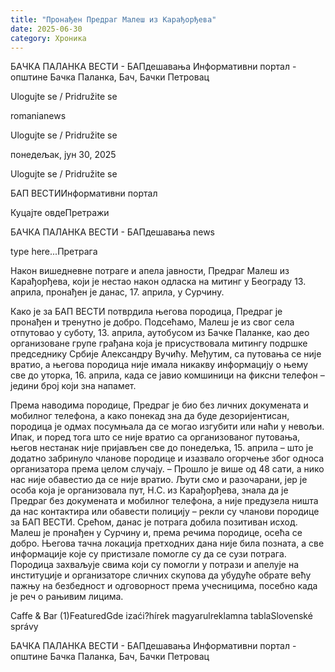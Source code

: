 ```yaml
---
title: "Пронађен Предраг Малеш из Карађорђева"
date: 2025-06-30
category: Хроника
---
```


БАЧКА ПАЛАНКА ВЕСТИ - БАПдешавања Информативни портал - општине Бачка Паланка, Бач, Бачки Петровац

Ulogujte se / Pridružite se

romanianews

Ulogujte se / Pridružite se

понедељак, јун 30, 2025

Ulogujte se / Pridružite se

БАП ВЕСТИИнформативни портал

Куцајте овдеПретражи

БАЧКА ПАЛАНКА ВЕСТИ - БАПдешавања news

type here...Претрага

Након вишедневне потраге и апела јавности, Предраг Малеш из Карађорђева, који је нестао након одласка на митинг у Београду 13. априла, пронађен је данас, 17. априла, у Сурчину.

Како је за БАП ВЕСТИ потврдила његова породица, Предраг је пронађен и тренутно је добро.
Подсећамо, Малеш је из свог села отпутовао у суботу, 13. априла, аутобусом из Бачке Паланке, као део организоване групе грађана која је присуствовала митингу подршке председнику Србије Александру Вучићу. Међутим, са путовања се није вратио, а његова породица није имала никакву информацију о њему све до уторка, 16. априла, када се јавио комшиници на фиксни телефон – једини број који зна напамет.


Према наводима породице, Предраг је био без личних докумената и мобилног телефона, а како понекад зна да буде дезоријентисан, породица је одмах посумњала да се могао изгубити или наћи у невољи. Ипак, и поред тога што се није вратио са организованог путовања, његов нестанак није пријављен све до понедељка, 15. априла – што је додатно забринуло чланове породице и изазвало огорчење због односа организатора према целом случају.
– Прошло је више од 48 сати, а нико нас није обавестио да се није вратио. Љути смо и разочарани, јер је особа која је организовала пут, Н.С. из Карађорђева, знала да је Предраг без докумената и мобилног телефона, а није предузела ништа да нас контактира или обавести полицију – рекли су чланови породице за БАП ВЕСТИ.
Срећом, данас је потрага добила позитиван исход. Малеш је пронађен у Сурчину и, према речима породице, осећа се добро. Његова тачна локација претходних дана није била позната, а све информације које су пристизале помогле су да се сузи потрага.
Породица захваљује свима који су помогли у потрази и апелује на институције и организаторе сличних скупова да убудуће обрате већу пажњу на безбедност и одговорност према учесницима, посебно када је реч о рањивим лицима.

Caffe & Bar (1)FeaturedGde izaći?hírek magyarulreklamna tablaSlovenské správy

БАЧКА ПАЛАНКА ВЕСТИ - БАПдешавања Информативни портал - општине Бачка Паланка, Бач, Бачки Петровац

